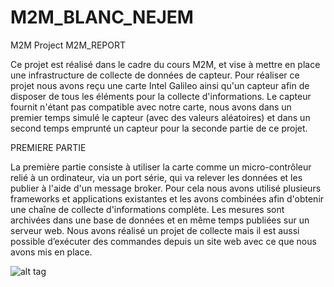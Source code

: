 M2M_BLANC_NEJEM
===============

M2M Project
M2M_REPORT

Ce projet est réalisé dans le cadre du cours M2M, et vise à mettre en place une infrastructure de collecte de données de capteur.  Pour réaliser ce projet nous avons reçu une carte Intel Galileo ainsi qu'un capteur afin de disposer de tous les éléments pour la collecte d'informations. Le capteur fournit n'étant pas compatible avec notre carte, nous avons dans un premier temps simulé le capteur (avec des valeurs aléatoires)  et dans un second temps emprunté un capteur pour la seconde partie de ce projet.

PREMIERE PARTIE

La première partie consiste à utiliser la carte comme un micro-contrôleur relié à un ordinateur, via un port série, qui va relever les données et les publier à l'aide d'un message broker. Pour cela nous avons utilisé plusieurs frameworks et applications existantes et les avons combinées afin d'obtenir une chaîne de collecte d'informations complète.  Les mesures sont archivées dans une base de données et en même temps publiées sur un serveur web. Nous avons réalisé un projet de collecte mais il est aussi possible d’exécuter des commandes depuis un site web avec ce que nous avons mis en place. 



![alt tag](http://www.nasa.gov/images/content/693949main_pia15817-43_946-710.jpg)